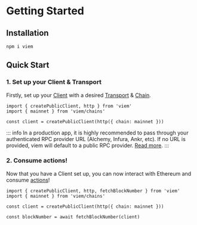 # Getting Started

## Installation

```bash
npm i viem
```

## Quick Start

### 1. Set up your Client & Transport

Firstly, set up your [Client](/TODO) with a desired [Transport](/TODO) & [Chain](/TODO).

```tsx
import { createPublicClient, http } from 'viem'
import { mainnet } from 'viem/chains'

const client = createPublicClient(http({ chain: mainnet }))
```

::: info
In a production app, it is highly recommended to pass through your authenticated RPC provider URL (Alchemy, Infura, Ankr, etc). If no URL is provided, viem will default to a public RPC provider. [Read more](/TODO).
:::

### 2. Consume actions!

Now that you have a Client set up, you can now interact with Ethereum and consume [actions](/TODO)!

```tsx {6}
import { createPublicClient, http, fetchBlockNumber } from 'viem'
import { mainnet } from 'viem/chains'

const client = createPublicClient(http({ chain: mainnet }))

const blockNumber = await fetchBlockNumber(client)
```
